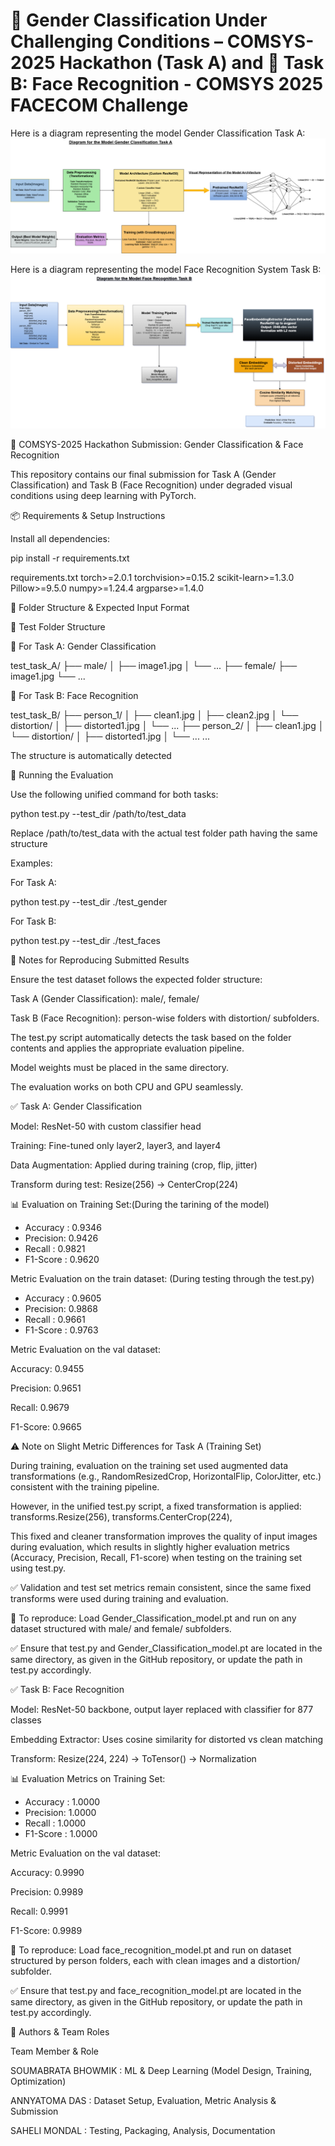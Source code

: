# 👤 Gender Classification Under Challenging Conditions – COMSYS-2025 Hackathon (Task A)  and 🚀 Task B: Face Recognition - COMSYS 2025 FACECOM Challenge

Here is a diagram representing the model Gender Classification Task A:
![Model Architecture](Diagram_Gender_Classification_Model_Task_A.png)

Here is a diagram representing the model Face Recognition System Task B:
![Model Architecture](Diagram_Face_Recognition_Model_Task_B.png)


🎯 COMSYS-2025 Hackathon Submission: Gender Classification & Face Recognition

This repository contains our final submission for Task A (Gender Classification) and Task B (Face Recognition) under degraded visual conditions using deep learning with PyTorch.

📦 Requirements & Setup Instructions

Install all dependencies:

pip install -r requirements.txt

requirements.txt
torch>=2.0.1
torchvision>=0.15.2
scikit-learn>=1.3.0
Pillow>=9.5.0
numpy>=1.24.4
argparse>=1.4.0

📁 Folder Structure & Expected Input Format

🧪 Test Folder Structure

🔹 For Task A: Gender Classification

test_task_A/
├── male/
│   ├── image1.jpg
│   └── ...
├── female/
    ├── image1.jpg
    └── ...
    
🔹 For Task B: Face Recognition

test_task_B/
├── person_1/
│   ├── clean1.jpg
│   ├── clean2.jpg
│   └── distortion/
│       ├── distorted1.jpg
│       └── ...
├── person_2/
│   ├── clean1.jpg
│   └── distortion/
│       ├── distorted1.jpg
│       └── ...
...

The structure is automatically detected

🚀 Running the Evaluation

Use the following unified command for both tasks:

python test.py --test_dir /path/to/test_data

Replace /path/to/test_data with the actual test folder path having the same structure

Examples:

For Task A:

python test.py --test_dir ./test_gender

For Task B:

python test.py --test_dir ./test_faces

📝 Notes for Reproducing Submitted Results

Ensure the test dataset follows the expected folder structure:

Task A (Gender Classification): male/, female/

Task B (Face Recognition): person-wise folders with distortion/ subfolders.

The test.py script automatically detects the task based on the folder contents and applies the appropriate evaluation pipeline.

Model weights must be placed in the same directory.

The evaluation works on both CPU and GPU seamlessly.


✅ Task A: Gender Classification

Model: ResNet-50 with custom classifier head

Training: Fine-tuned only layer2, layer3, and layer4

Data Augmentation: Applied during training (crop, flip, jitter)

Transform during test: Resize(256) → CenterCrop(224) 

📊 Evaluation on Training Set:(During the tarining of the model)
  - Accuracy : 0.9346
  - Precision: 0.9426
  - Recall   : 0.9821
  - F1-Score : 0.9620

Metric Evaluation on the train dataset: (During testing through the test.py)
  - Accuracy : 0.9605
  - Precision: 0.9868
  - Recall   : 0.9661
  - F1-Score : 0.9763

Metric Evaluation on the val dataset:

Accuracy: 0.9455

Precision: 0.9651

Recall: 0.9679

F1-Score: 0.9665

⚠️ Note on Slight Metric Differences for Task A (Training Set)

During training, evaluation on the training set used augmented data transformations (e.g., RandomResizedCrop, HorizontalFlip, ColorJitter, etc.) consistent with the training pipeline.

However, in the unified test.py script, a fixed transformation is applied:
transforms.Resize(256),
transforms.CenterCrop(224),

This fixed and cleaner transformation improves the quality of input images during evaluation, which results in slightly higher evaluation metrics (Accuracy, Precision, Recall, F1-score) when testing on the training set using test.py.

✅ Validation and test set metrics remain consistent, since the same fixed transforms were used during training and evaluation.

📌 To reproduce: Load Gender_Classification_model.pt and run on any dataset structured with male/ and female/ subfolders.

✅ Ensure that test.py and Gender_Classification_model.pt are located in the same directory, as given in the GitHub repository, or update the path in test.py accordingly.

✅ Task B: Face Recognition

Model: ResNet-50 backbone, output layer replaced with classifier for 877 classes

Embedding Extractor: Uses cosine similarity for distorted vs clean matching

Transform: Resize(224, 224) → ToTensor() → Normalization

📊 Evaluation Metrics on Training Set:
  - Accuracy : 1.0000
  - Precision: 1.0000
  - Recall   : 1.0000
  - F1-Score : 1.0000

Metric Evaluation on the val dataset:

Accuracy: 0.9990

Precision: 0.9989

Recall: 0.9991

F1-Score: 0.9989

📌 To reproduce: Load face_recognition_model.pt and run on dataset structured by person folders, each with clean images and a distortion/ subfolder.

✅ Ensure that test.py and face_recognition_model.pt are located in the same directory, as given in the GitHub repository, or update the path in test.py accordingly.

🧠 Authors & Team Roles

Team Member         	&     Role

SOUMABRATA BHOWMIK	     :    ML & Deep Learning (Model Design, Training, Optimization)

ANNYATOMA DAS	         :   Dataset Setup, Evaluation, Metric Analysis & Submission

SAHELI MONDAL	         :  Testing, Packaging, Analysis, Documentation



